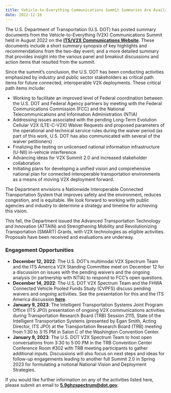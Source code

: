 ```yaml
---
title: Vehicle-to-Everything Communications Summit Summaries Are Available
date: 2022-12-16
---
```


The U.S. Department of Transportation (U.S. DOT) has posted summary documents from the Vehicle-to-Everything (V2X) Communications Summit held in August 2022 on the **[ITS/V2X Communications Website](https://www.its.dot.gov/research_areas/emerging_tech/htm/ITS_V2X_CommunicationSummit.htm)**. These documents include a short summary synopsis of key highlights and recommendations from the two-day event; and a more detailed summary that provides insight into the various panel and breakout discussions and action items that resulted from the summit.

Since the summit’s conclusion, the U.S. DOT has been conducting activities emphasized by industry and public sector stakeholders as critical path items for future connected, interoperable V2X deployments. These critical path items include:

-   Working to facilitate an improved level of Federal coordination between the U.S. DOT and Federal Agency partners by meeting with the Federal Communications Commission (FCC) and the National Telecommunications and Information Administration (NTIA)
-   Addressing issues associated with the pending Long-Term Evolution Cellular V2X (LTE-C-V2X) Waiver Requests and proposed parameters of the operational and technical service rules during the waiver period (as part of this work, U.S. DOT has also communicated with several of the waiver petitioners)
-   Finalizing the testing on unlicensed national information infrastructure (U-NII) in-vehicle interference
-   Advancing ideas for V2X Summit 2.0 and increased stakeholder collaboration
-   Initiating plans for developing a unified vision and comprehensive national plan for connected interoperable transportation environments as a means of moving V2X deployment forward.

The Department envisions a Nationwide Interoperable Connected Transportation System that improves safety and the environment, reduces congestion, and is equitable. We look forward to working with public agencies and industry to determine a strategy and timeline for achieving this vision.

This fall, the Department issued the Advanced Transportation Technology and Innovation (ATTAIN) and Strengthening Mobility and Revolutionizing Transportation (SMART) Grants, with V2X technologies as eligible activities. Proposals have been received and evaluations are underway.

### Engagement Opportunities

-   **December 12, 2022**: The U.S. DOT’s multimodal V2X Spectrum Team and the ITS America V2X Standing Committee meet on December 12 for a discussion on issues with the pending waivers and the ongoing analysis (in partnership with NTIA) to respond to FCC’s open questions.
-   **December 14, 2022**: The U.S. DOT V2X Spectrum Team and the FHWA Connected Vehicle Pooled Funds Study (CVPFS) discuss pending waivers and ongoing activities. See the presentation for this and the ITS America discussion **[here](https://www.its.dot.gov/research_areas/emerging_tech/pdf/V2X_Communications_Activities.pdf)**.
-   **January 9, 2023**: The Intelligent Transportation Systems Joint Program Office (ITS JPO) presentation of ongoing V2X communications activities during Transportation Research Board (TRB) Session 2115, State of the Intelligent Transportation Systems (presented by Egan Smith, Acting Director, ITS JPO) at the Transportation Research Board (TRB) meeting from 1:30 to 3:15 PM in Salon C of the Washington Convention Center.
-   **January 9, 2023**: The U.S. DOT V2X Spectrum Team to host open conversations from 3:30 to 5:00 PM in the TRB Convention Center Conference Room #302 with TRB meeting participants to gather additional inputs. Discussions will also focus on next steps and ideas for follow-up engagements leading to another full Summit 2.0 in Spring 2023 for formulating a notional National Vision and Deployment Strategies.

If you would like further information on any of the activities listed here, please submit an email to **[5.9ghzspectrum@dot.gov](mailto:5.9ghzspectrum@dot.gov)**.
